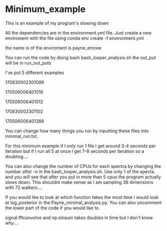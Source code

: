 # Minimum_example
This is an example of my program's slowing down

All the dependencies are in the environment.yml file. Just create a new enviroment with the file using
 conda env create -f environment.yml

 the name is of the enviroment is payne_emcee

You can run the code by doing bash bash_looper_analysis.sh the out_put will be in run_out_puts

I've put 5 different examples

170830002301099

170506006401016

170506006401012

170830002301102

170506006401388

You can change how many things you run by inputting these files into minimal_run.txt.

For this minimum example if I only run 1 file I get around 3-4 seconds per iteration but if I run all 5 at once I get 7-8 seconds per iteration so a doubling....

You can also change the number of CPUs for each spectra by changing the number after -n in the bash_looper_analysis.sh. Use only 1 of the specta. and you will see that after you put in more than 5 cpus the program actually slows down. This shouldnt make sense as I am sampling 36 dimensions with 72 walkers....

If you would like to look at which function takes the most time I would look at log_posterior in the Payne_minimal_analysis.py. You can also uncomment the lower part of the code if you would like to.

signal.fftconvolve and np.einsum takes doubles in time but I don't know why....
